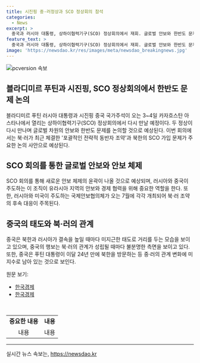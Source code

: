 ```yaml
---
title: 시진핑 중·러정상과 SCO 정상회의 참석
categories:
  - News
excerpt: >
  중국과 러시아 대통령, 상하이협력기구(SCO) 정상회의에서 재회. 글로벌 안보와 한반도 문제 논의 전망. 북-러 조약과 북한의 SCO 참여에 관한 논의 예상. 중국의 거리두는 태도와 안보 체제 개선에 주목. 미국과 러시아가 주최하는 국제안보 협의체 개최로 북-러 조약에 대한 주목. [출처: 경향신문]
feature_text: >
  중국과 러시아 대통령, 상하이협력기구(SCO) 정상회의에서 재회. 글로벌 안보와 한반도 문제 논의 전망. 북-러 조약과 북한의 SCO 참여에 관한 논의 예상. 중국의 거리두는 태도와 안보 체제 개선에 주목. 미국과 러시아가 주최하는 국제안보 협의체 개최로 북-러 조약에 대한 주목. [출처: 경향신문]
image: 'https://newsdao.kr/res/images/meta/newsdao_breakingnews.jpg'
---
```


<p><img src="https://newsdao.kr/res/images/meta/newsdao_breakingnews.jpg" alt="pcversion 속보" /></p>

<h2 data-ke-size="size26">블라디미르 푸틴과 시진핑, SCO 정상회의에서 한반도 문제 논의</h2>

<p data-ke-size="size16">블라디미르 푸틴 러시아 대통령과 시진핑 중국 국가주석이 오는 3~4일 카자흐스탄 아스타나에서 열리는 상하이협력기구(SCO) 정상회의에서 다시 만날 예정이다. 두 정상이 다시 만나며 글로벌 차원의 안보와 한반도 문제를 논의할 것으로 예상된다. 이번 회의에서는 북·러가 최근 체결한 '포괄적인 전략적 동반자 조약'과 북한의 SCO 가입 문제가 주요한 논의 사안으로 예상된다.</p>

<h2 data-ke-size="size24">SCO 회의를 통한 글로벌 안보와 안보 체제</h2>

<p data-ke-size="size16">SCO 회의를 통해 새로운 안보 체제의 윤곽이 나올 것으로 예상되며, 러시아와 중국이 주도하는 이 조직이 유라시아 지역의 안보와 경제 협력을 위해 중요한 역할을 한다. 또한, 러시아와 미국이 주도하는 국제안보협의체가 오는 7월에 각각 개최되어 북·러 조약의 후속 대응이 주목된다.</p>

<h2 data-ke-size="size24">중국의 태도와 북·러의 관계</h2>

<p data-ke-size="size16">중국은 북한과 러시아가 결속을 높일 때마다 미지근한 태도로 거리를 두는 모습을 보이고 있으며, 중국의 행보는 북·러의 관계가 성립될 때마다 불분명한 측면을 보이고 있다. 또한, 중국은 푸틴 대통령이 이달 24년 만에 북한을 방문하는 등 중·러의 관계 변화에 미지수로 남아 있는 것으로 보인다.</p>

<div class="news-link-container">
  <p>원문 보기:</p>
  <ul>
    <li><a href="https://www.khan.co.kr/politics/defense-diplomacy/article/202406251725001">한국경제</a></li>
    <li><a href="https://www.khan.co.kr/world/china/article/202406201707001">한국경제</a></li>
  </ul>
</div>

<p data-ke-size="size16">&nbsp;</p>

<table>
  <tr>
    <td style="text-align: center; height: 17px;"><b>중요한 내용</b></td>
    <td style="text-align: center; height: 17px;"><b>내용</b></td>
  </tr>
  <tr>
    <td style="text-align: center; height: 17px;">내용</td>
    <td style="text-align: center; height: 17px;">내용</td>
  </tr>
</table>

<hr />
실시간 뉴스 속보는, <a href="https://newsdao.kr" rel="dofollow">https://newsdao.kr</a>


